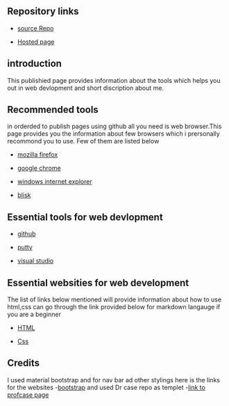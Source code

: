 ## Repository links
 - [source Repo](https://jeevanreddymure.github.io/readme/)

 - [Hosted page](https://jeevanreddymure.github.io/about-me/)
## introduction
This publishied page provides information about the tools which helps you out in web devlopment and  short discription about me.
## Recommended tools
in orderded to publish pages using github all you need is web browser.This page provides you the information about few browsers which i prersonally recommond you to use. Few of them are listed below

- [mozilla firefox](https://www.mozilla.org/en-US/firefox/)

- [google chrome](https://www.google.com/)

- [windows internet explorer](https://www.micreosoft.com/en-us/download/internet-explorer.aspx)

- [blisk](https://blisk.io/)
## Essential tools for web devlopment
- [github](https://github.com)

- [putty](https://www.putty.org/)

- [visual studio](https://code.visualstudio.com/)
## Essential websities for web development
The list of links below mentioned will provide information about how to use html,css can go through the link provided below for  markdown langauge if you are a beginner
- [HTML](https://www.w3schools.com/html/)

- [Css](https://www.w3schools.com/css/)


## Credits
I used material bootstrap and  for nav bar ad other stylings here is the links for the websites
-[bootstrap](https://mdbootstrap.com/)
and used Dr case repo as templet
-[link to profcase page](https://profcase.github.io/about-me-20/#)
